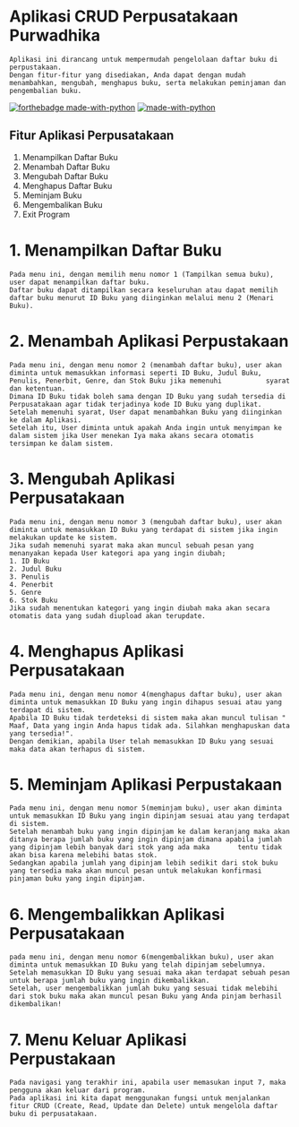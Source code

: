 # Aplikasi CRUD Perpusatakaan Purwadhika
    Aplikasi ini dirancang untuk mempermudah pengelolaan daftar buku di perpustakaan. 
    Dengan fitur-fitur yang disediakan, Anda dapat dengan mudah menambahkan, mengubah, menghapus buku, serta melakukan peminjaman dan pengembalian buku.

[![forthebadge made-with-python](http://ForTheBadge.com/images/badges/made-with-python.svg)](https://www.python.org/)
[![made-with-python](https://img.shields.io/badge/Made%20with-Python-1f425f.svg)](https://www.python.org/)

## Fitur Aplikasi Perpusatakaan
1. Menampilkan Daftar Buku
2. Menambah Daftar Buku
3. Mengubah Daftar Buku
4. Menghapus Daftar Buku
5. Meminjam Buku
6. Mengembalikan Buku
7. Exit Program

# 1. Menampilkan Daftar Buku 

    Pada menu ini, dengan memilih menu nomor 1 (Tampilkan semua buku), user dapat menampilkan daftar buku.
    Daftar buku dapat ditampilkan secara keseluruhan atau dapat memilih daftar buku menurut ID Buku yang diinginkan melalui menu 2 (Menari Buku).
  

# 2. Menambah Aplikasi Perpustakaan 

    Pada menu ini, dengan menu nomor 2 (menambah daftar buku), user akan diminta untuk memasukkan informasi seperti ID Buku, Judul Buku, Penulis, Penerbit, Genre, dan Stok Buku jika memenuhi           syarat dan ketentuan. 
    Dimana ID Buku tidak boleh sama dengan ID Buku yang sudah tersedia di Perpusatakaan agar tidak terjadinya kode ID Buku yang duplikat. 
    Setelah memenuhi syarat, User dapat menambahkan Buku yang diinginkan ke dalam Aplikasi. 
    Setelah itu, User diminta untuk apakah Anda ingin untuk menyimpan ke dalam sistem jika User menekan Iya maka akans secara otomatis tersimpan ke dalam sistem.
    
# 3. Mengubah Aplikasi Perpusatakaan 
    
    Pada menu ini, dengan menu nomor 3 (mengubah daftar buku), user akan diminta untuk memasukkan ID Buku yang terdapat di sistem jika ingin melakukan update ke sistem. 
    Jika sudah memenuhi syarat maka akan muncul sebuah pesan yang menanyakan kepada User kategori apa yang ingin diubah;
    1. ID Buku 
    2. Judul Buku
    3. Penulis
    4. Penerbit
    5. Genre
    6. Stok Buku
    Jika sudah menentukan kategori yang ingin diubah maka akan secara otomatis data yang sudah diupload akan terupdate. 
    
# 4. Menghapus Aplikasi Perpusatakaan  

    Pada menu ini, dengan menu nomor 4(menghapus daftar buku), user akan diminta untuk memasukkan ID Buku yang ingin dihapus sesuai atau yang terdapat di sistem. 
    Apabila ID Buku tidak terdeteksi di sistem maka akan muncul tulisan " Maaf, Data yang ingin Anda hapus tidak ada. Silahkan menghapuskan data yang tersedia!". 
    Dengan demikian, apabila User telah memasukkan ID Buku yang sesuai maka data akan terhapus di sistem.
    
# 5. Meminjam Aplikasi Perpustakaan 
    Pada menu ini, dengan menu nomor 5(meminjam buku), user akan diminta untuk memasukkan ID Buku yang ingin dipinjam sesuai atau yang terdapat di sistem. 
    Setelah menambah buku yang ingin dipinjam ke dalam keranjang maka akan ditanya berapa jumlah buku yang ingin dipinjam dimana apabila jumlah yang dipinjam lebih banyak dari stok yang ada maka       tentu tidak akan bisa karena melebihi batas stok. 
    Sedangkan apabila jumlah yang dipinjam lebih sedikit dari stok buku yang tersedia maka akan muncul pesan untuk melakukan konfirmasi pinjaman buku yang ingin dipinjam.

# 6. Mengembalikkan Aplikasi Perpusatakaan
    pada menu ini, dengan menu nomor 6(mengembalikkan buku), user akan diminta untuk memasukkan ID Buku yang telah dipinjam sebelumnya. 
    Setelah memasukkan ID Buku yang sesuai maka akan terdapat sebuah pesan untuk berapa jumlah buku yang ingin dikembalikkan. 
    Setelah, user mengembalikkan jumlah buku yang sesuai tidak melebihi dari stok buku maka akan muncul pesan Buku yang Anda pinjam berhasil dikembalikan!

# 7. Menu Keluar Aplikasi Perpustakaan
    Pada navigasi yang terakhir ini, apabila user memasukan input 7, maka pengguna akan keluar dari program. 
    Pada aplikasi ini kita dapat menggunakan fungsi untuk menjalankan fitur CRUD (Create, Read, Update dan Delete) untuk mengelola daftar buku di perpusatakaan.

